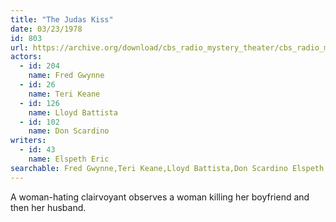 ```yaml
---
title: "The Judas Kiss"
date: 03/23/1978
id: 803
url: https://archive.org/download/cbs_radio_mystery_theater/cbs_radio_mystery_theater-0801-0850.zip/cbs_radio_mystery_theater-0801-0850%2Fcbsrmt_0803_the_judas_kiss.mp3
actors:  
  - id: 204
    name: Fred Gwynne  
  - id: 26
    name: Teri Keane  
  - id: 126
    name: Lloyd Battista  
  - id: 102
    name: Don Scardino
writers:  
  - id: 43
    name: Elspeth Eric
searchable: Fred Gwynne,Teri Keane,Lloyd Battista,Don Scardino Elspeth Eric
---
```

A woman-hating clairvoyant observes a woman killing her boyfriend and then her husband.